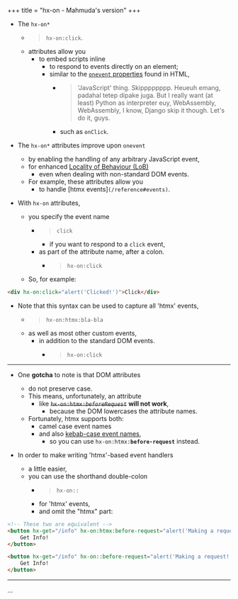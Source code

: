 +++
title = "hx-on - Mahmuda's version"
+++

- The `hx-on*`
  - > `hx-on:click`.
  - attributes allow you
    - to embed scripts inline
      - to respond to events directly on an element;
      - similar to the [`onevent` properties](https://developer.mozilla.org/en-US/docs/Web/Events/Event_handlers#using_onevent_properties) found in HTML,
        - > 'JavaScript' thing. Skipppppppp. Heueuh emang, padahal tetep dipake juga. But I really want (at least) Python as interpreter euy, WebAssembly, WebAssembly, I know, Django skip it though. Let's do it, guys.
        - such as `onClick`.

- The `hx-on*` attributes improve upon `onevent`
  - by enabling the handling of any arbitrary JavaScript event,
  - for enhanced [Locality of Behaviour (LoB)](/essays/locality-of-behaviour/)
    - even when dealing with non-standard DOM events.
  - For example, these attributes allow you
    - to handle [htmx events]`(/reference#events)`.

- With `hx-on` attributes,
  - you specify the event name
    - > `click`
      - if you want to respond to a `click` event,
    - as part of the attribute name, after a colon.
      - > `hx-on:click`
  - So, for example:

```html
<div hx-on:click="alert('Clicked!')">Click</div>
```

- Note that this syntax can be used to capture all 'htmx' events,
  - > `hx-on:htmx:bla-bla`
  - as well as most other custom events,
    - in addition to the standard DOM events.
      - > `hx-on:click`

---

- One **gotcha** to note is that DOM attributes
  - do not preserve case.
  - This means, unfortunately, an attribute
    - like ~~`hx-on:htmx:`_`beforeRequest`_~~ **will not work**,
      - because the DOM lowercases the attribute names.
  - Fortunately, htmx supports both:
    - camel case event names
    - and also [kebab-case event names](@/docs.md#events),
      - so you can use `hx-on:htmx:`**`before-request`** instead.

- In order to make writing 'htmx'-based event handlers
  - a little easier,
  - you can use the shorthand double-colon
    - > `hx-on::`
    - for 'htmx' events,
    - and omit the "htmx" part:

```html
<!-- These two are equivalent -->
<button hx-get="/info" hx-on:htmx:before-request="alert('Making a request!')">
    Get Info!
</button>

<button hx-get="/info" hx-on::before-request="alert('Making a request!')">
    Get Info!
</button>
```

---

...

